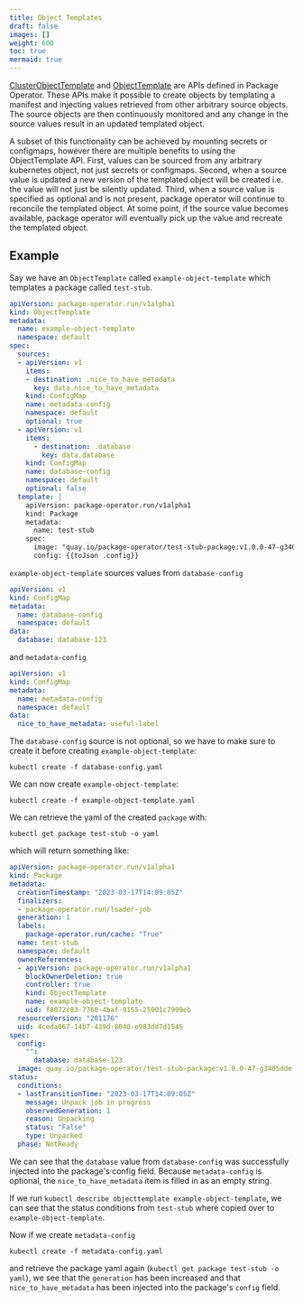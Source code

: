 ```yaml
---
title: Object Templates
draft: false
images: []
weight: 600
toc: true
mermaid: true
---
```


[ClusterObjectTemplate](/docs/getting_started/api-reference#clusterobjecttemplate) and
[ObjectTemplate](/docs/getting_started/api-reference#objecttemplate) are APIs defined in Package Operator.
These APIs make it possible to create objects by templating a manifest and injecting
values retrieved from other arbitrary source objects. The source objects are then
continuously monitored and any change in the source values result in an updated templated object.

A subset of this functionality can be achieved by mounting secrets or configmaps, however there are
multiple benefits to using the ObjectTemplate API. First, values can be sourced from any arbitrary
kubernetes object, not just secrets or configmaps. Second, when a source value is updated a
new version of the templated object will be created i.e. the value will not just be silently
updated. Third, when a source value is specified as optional and is not present, package
operator will continue to reconcile the templated object. At some point, if the source value becomes
available, package operator will eventually pick up the value and recreate the templated object.

## Example

Say we have an `ObjectTemplate` called `example-object-template` which templates a package called
`test-stub`.

```yaml
apiVersion: package-operator.run/v1alpha1
kind: ObjectTemplate
metadata:
  name: example-object-template
  namespace: default
spec:
  sources:
  - apiVersion: v1
    items:
    - destination: .nice_to_have_metadata
      key: data.nice_to_have_metadata
    kind: ConfigMap
    name: metadata-config
    namespace: default
    optional: true
  - apiVersion: v1
    items:
      - destination: .database
        key: data.database
    kind: ConfigMap
    name: database-config
    namespace: default
    optional: false
  template: |
    apiVersion: package-operator.run/v1alpha1
    kind: Package
    metadata:
      name: test-stub
    spec:
      image: "quay.io/package-operator/test-stub-package:v1.0.0-47-g3405dde"
      config: {{toJson .config}}
```

`example-object-template` sources values from `database-config`

```yaml
apiVersion: v1
kind: ConfigMap
metadata:
  name: database-config
  namespace: default
data:
  database: database-123
```

and `metadata-config`

```yaml
apiVersion: v1
kind: ConfigMap
metadata:
  name: metadata-config
  namespace: default
data:
  nice_to_have_metadata: useful-label
```

The `database-config` source is not optional, so we have to make sure to create it
before creating `example-object-template`:

```shell
kubectl create -f database-config.yaml
```

We can now create `example-object-template`:

```shell
kubectl create -f example-object-template.yaml
```

We can retrieve the yaml of the created `package` with:

```shell
kubectl get package test-stub -o yaml
```

which will return something like:

```yaml
apiVersion: package-operator.run/v1alpha1
kind: Package
metadata:
  creationTimestamp: "2023-03-17T14:09:05Z"
  finalizers:
  - package-operator.run/loader-job
  generation: 1
  labels:
    package-operator.run/cache: "True"
  name: test-stub
  namespace: default
  ownerReferences:
  - apiVersion: package-operator.run/v1alpha1
    blockOwnerDeletion: true
    controller: true
    kind: ObjectTemplate
    name: example-object-template
    uid: f8072c83-7760-4baf-9155-25901c7999eb
  resourceVersion: "201176"
  uid: 4ceda067-14b7-439d-8040-e983dd7d1545
spec:
  config:
    "":
      database: database-123
  image: quay.io/package-operator/test-stub-package:v1.0.0-47-g3405dde
status:
  conditions:
  - lastTransitionTime: "2023-03-17T14:09:05Z"
    message: Unpack job in progress
    observedGeneration: 1
    reason: Unpacking
    status: "False"
    type: Unpacked
  phase: NotReady
```

We can see that the `database` value from `database-config` was successfully injected
into the package's config field. Because `metadata-config` is optional, the `nice_to_have_metadata`
item is filled in as an empty string.

If we run `kubectl describe objecttemplate example-object-template`, we can see
that the status conditions from `test-stub` where copied over to
`example-object-template`.

Now if we create `metadata-config`

```shell
kubectl create -f metadata-config.yaml
```

and retrieve the package yaml again (`kubectl get package test-stub -o yaml`),
we see that the `generation` has been increased and that `nice_to_have_metadata`
has been injected into the package's `config` field.
